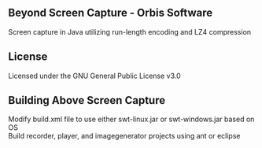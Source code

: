Beyond Screen Capture - Orbis Software
--------------------------------------
Screen capture in Java utilizing run-length encoding and LZ4 compression

License
-------
Licensed under the GNU General Public License v3.0

Building Above Screen Capture
-----------------------------
Modify build.xml file to use either swt-linux.jar or swt-windows.jar based on OS  
Build recorder, player, and imagegenerator projects using ant or eclipse  
